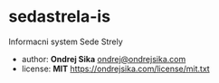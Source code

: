 # sedastrela-is

Informacni system Sede Strely

- author: __Ondrej Sika__ <ondrej@ondrejsika.com>
- license: __MIT__ <https://ondrejsika.com/license/mit.txt>

